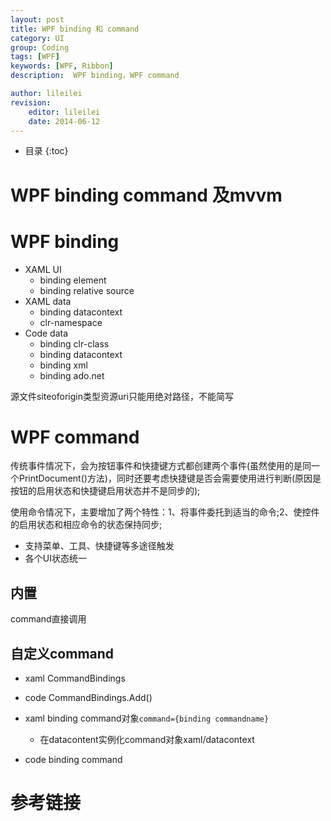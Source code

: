 ```yaml
---
layout: post
title: WPF binding 和 command
category: UI
group: Coding
tags: [WPF]
keywords: [WPF, Ribbon]
description:  WPF binding，WPF command

author: lileilei
revision:
    editor: lileilei
    date: 2014-06-12
---
```


* 目录
{:toc}

# WPF binding command 及mvvm


# WPF binding

+ XAML UI
    - binding element
    - binding relative source
+ XAML data
    - binding datacontext
    - clr-namespace
+ Code data
    - binding clr-class
    - binding datacontext
    - binding xml
    - binding ado.net

源文件siteoforigin类型资源uri只能用绝对路径，不能简写

# WPF command

传统事件情况下，会为按钮事件和快捷键方式都创建两个事件(虽然使用的是同一个PrintDocument()方法)，同时还要考虑快捷键是否会需要使用进行判断(原因是按钮的启用状态和快捷键启用状态并不是同步的);

使用命令情况下，主要增加了两个特性：1、将事件委托到适当的命令;2、使控件的启用状态和相应命令的状态保持同步;

+ 支持菜单、工具、快捷键等多途径触发
+ 各个UI状态统一

## 内置

command直接调用

## 自定义command

+ xaml CommandBindings

+ code CommandBindings.Add()

+ xaml binding command对象`command={binding commandname}`
    - 在datacontent实例化command对象xaml/datacontext

+ code binding command



# 参考链接

